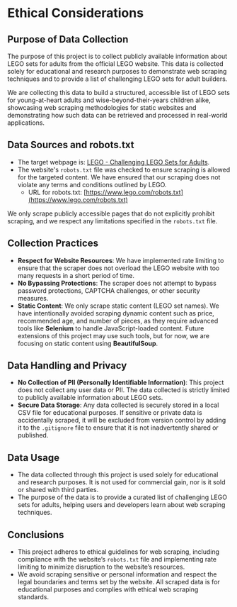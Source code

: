 # Ethical Considerations

## Purpose of Data Collection

The purpose of this project is to collect publicly available information about LEGO sets for adults from the official LEGO website. This data is collected solely for educational and research purposes to demonstrate web scraping techniques and to provide a list of challenging LEGO sets for adult builders.

We are collecting this data to build a structured, accessible list of LEGO sets for young-at-heart adults and wise-beyond-their-years children alike, showcasing web scraping methodologies for static websites and demonstrating how such data can be retrieved and processed in real-world applications.

## Data Sources and robots.txt

- The target webpage is: [LEGO - Challenging LEGO Sets for Adults](https://www.lego.com/en-us/categories/adults-welcome/article/challenging-lego-sets-to-build-for-adults).
- The website's `robots.txt` file was checked to ensure scraping is allowed for the targeted content. We have ensured that our scraping does not violate any terms and conditions outlined by LEGO.
  - URL for robots.txt: [https://www.lego.com/robots.txt](https://www.lego.com/robots.txt)
  
We only scrape publicly accessible pages that do not explicitly prohibit scraping, and we respect any limitations specified in the `robots.txt` file.

## Collection Practices

- **Respect for Website Resources**: We have implemented rate limiting to ensure that the scraper does not overload the LEGO website with too many requests in a short period of time.
- **No Bypassing Protections**: The scraper does not attempt to bypass password protections, CAPTCHA challenges, or other security measures.
- **Static Content**: We only scrape static content (LEGO set names). We have intentionally avoided scraping dynamic content such as price, recommended age, and number of pieces, as they require advanced tools like **Selenium** to handle JavaScript-loaded content. Future extensions of this project may use such tools, but for now, we are focusing on static content using **BeautifulSoup**.

## Data Handling and Privacy

- **No Collection of PII (Personally Identifiable Information)**: This project does not collect any user data or PII. The data collected is strictly limited to publicly available information about LEGO sets.
- **Secure Data Storage**: Any data collected is securely stored in a local CSV file for educational purposes. If sensitive or private data is accidentally scraped, it will be excluded from version control by adding it to the `.gitignore` file to ensure that it is not inadvertently shared or published.

## Data Usage

- The data collected through this project is used solely for educational and research purposes. It is not used for commercial gain, nor is it sold or shared with third parties.
- The purpose of the data is to provide a curated list of challenging LEGO sets for adults, helping users and developers learn about web scraping techniques.

## Conclusions

- This project adheres to ethical guidelines for web scraping, including compliance with the website’s `robots.txt` file and implementing rate limiting to minimize disruption to the website’s resources.
- We avoid scraping sensitive or personal information and respect the legal boundaries and terms set by the website. All scraped data is for educational purposes and complies with ethical web scraping standards.
